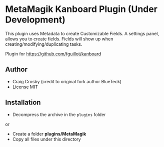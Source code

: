 MetaMagik Kanboard Plugin (Under Development)
==========================

This plugin uses Metadata to create Customizable Fields.
A settings panel, allows you to create fields.
Fields will show up when creating/modifying/duplicating tasks.


Plugin for https://github.com/fguillot/kanboard

Author
------

- Craig Crosby (credit to original fork author BlueTeck)
- License MIT

Installation
------------

- Decompress the archive in the `plugins` folder

or

- Create a folder **plugins/MetaMagik**
- Copy all files under this directory
